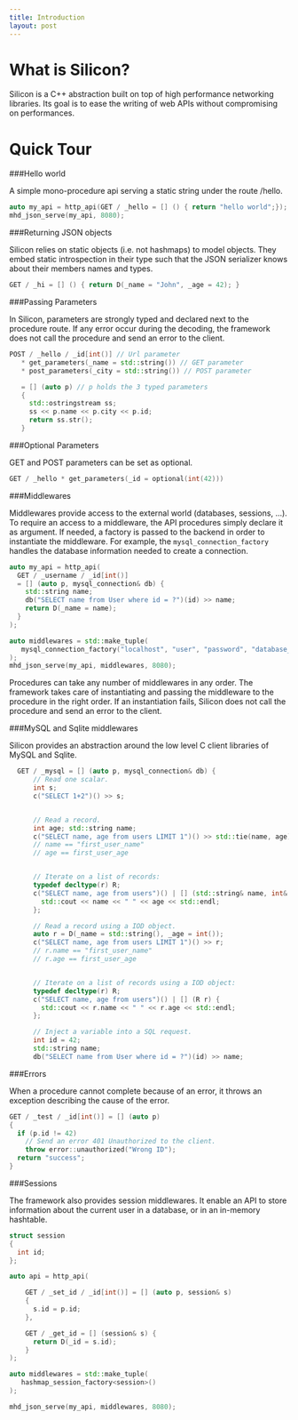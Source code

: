 ```yaml
---
title: Introduction
layout: post
---
```


What is Silicon?
=================================

Silicon is a C++ abstraction built on top of high performance
networking libraries. Its goal is to ease the writing of web APIs without
compromising on performances.

<!--
C++ has never been a popular language to write web servers for many
reasons.  It has a reputation of being a low level language that
leaves the programmer deal with low level things like memory managment
or other error prone tasks. It is also a strongly typed and usually
more verbose than other untyped dynamic languages. It also have a much
longer learning curve.

However, when performance matters, C++ is one of the few choices
left. Simply because it is one of the few languages that does impact the
runtime with a virtual machine, a just in time compiler or a garbage
collector, and because it allows the programmer to directly access low
level optimization like SIMD or thread level parallelism.

Silicon provides the best of both world by providing an almost free
and easy to use abstraction to write web servers and by relying on
fast and scalable C web servers. More than being fast, it is also
secure: No pointer manipulation, no memory managment is left to the
user, and it's static paradigm allows the compiler to detect most of
the errors at compile time. Finally, even if it is C++ and templates,
you will not have to be a C++ master to leverage the framework, no
virtual class, inheritance, or heavy meta programming are required.

Features
=========================

 - GET, POST, and url parameters
 - Databases middlewares
 - Simple object relational mapping
 - Sessions
 - HTTP client
 - LibMicrohttpd and LWAN support
 - Websockets with websocketpp
 - Generation of javascript bindings.

-->

Quick Tour
=========================

###Hello world

A simple mono-procedure api serving a static string under the route /hello.

```c++
auto my_api = http_api(GET / _hello = [] () { return "hello world";});
mhd_json_serve(my_api, 8080);
```

###Returning JSON objects

Silicon relies on static objects (i.e. not hashmaps) to model
objects. They embed static introspection in their type such that the
JSON serializer knows about their members names and types.

```c++
GET / _hi = [] () { return D(_name = "John", _age = 42); }
```

###Passing Parameters

In Silicon, parameters are strongly typed and declared next to the
procedure route. If any error occur during the decoding, the framework
does not call the procedure and send an error to the client.

```c++
POST / _hello / _id[int()] // Url parameter
   * get_parameters(_name = std::string()) // GET parameter
   * post_parameters(_city = std::string()) // POST parameter

   = [] (auto p) // p holds the 3 typed parameters
   {
     std::ostringstream ss;
     ss << p.name << p.city << p.id;
     return ss.str();
   }
```

###Optional Parameters

GET and POST parameters can be set as optional.

```c++
GET / _hello * get_parameters(_id = optional(int(42)))
```

###Middlewares

Middlewares provide access to the external world (databases, sessions,
...). To require an access to a middleware, the API procedures simply
declare it as argument. If needed, a factory is passed to the backend
in order to instantiate the middleware. For example, the
```mysql_connection_factory``` handles the database information needed to
create a connection.

```c++
auto my_api = http_api(
  GET / _username / _id[int()]
  = [] (auto p, mysql_connection& db) {
    std::string name;
    db("SELECT name from User where id = ?")(id) >> name;
    return D(_name = name);
  }
);

auto middlewares = std::make_tuple(
   mysql_connection_factory("localhost", "user", "password", "database_name")
);
mhd_json_serve(my_api, middlewares, 8080);

```

Procedures can take any number of middlewares in any order. The
framework takes care of instantiating and passing the middleware to
the procedure in the right order. If an instantiation fails, Silicon
does not call the procedure and send an error to the client.

###MySQL and Sqlite middlewares

Silicon provides an abstraction around the low level C client libraries of MySQL and Sqlite.

```c++
  GET / _mysql = [] (auto p, mysql_connection& db) {
      // Read one scalar.
      int s;
      c("SELECT 1+2")() >> s;


      // Read a record.
      int age; std::string name;
      c("SELECT name, age from users LIMIT 1")() >> std::tie(name, age);
      // name == "first_user_name"
      // age == first_user_age


      // Iterate on a list of records:
      typedef decltype(r) R;
      c("SELECT name, age from users")() | [] (std::string& name, int& age) {
        std::cout << name << " " << age << std::endl;
      };

      // Read a record using a IOD object.
      auto r = D(_name = std::string(), _age = int());
      c("SELECT name, age from users LIMIT 1")() >> r;
      // r.name == "first_user_name"
      // r.age == first_user_age


      // Iterate on a list of records using a IOD object:
      typedef decltype(r) R;
      c("SELECT name, age from users")() | [] (R r) {
        std::cout << r.name << " " << r.age << std::endl;
      };

      // Inject a variable into a SQL request.
      int id = 42;
      std::string name;
      db("SELECT name from User where id = ?")(id) >> name;

```

###Errors

When a procedure cannot complete because of an error, it throws an
exception describing the cause of the error.

```c++
GET / _test / _id[int()] = [] (auto p)
{
  if (p.id != 42)
    // Send an error 401 Unauthorized to the client.
    throw error::unauthorized("Wrong ID");
  return "success";
}
```

###Sessions

The framework also provides session middlewares. It enable an API to
store information about the current user in a database, or in an
in-memory hashtable.

```c++
struct session
{
  int id;
};

auto api = http_api(

    GET / _set_id / _id[int()] = [] (auto p, session& s)
    {
      s.id = p.id;
    },

    GET / _get_id = [] (session& s) {
      return D(_id = s.id);
    }
);

auto middlewares = std::make_tuple(
   hashmap_session_factory<session>()
);

mhd_json_serve(my_api, middlewares, 8080);
```
